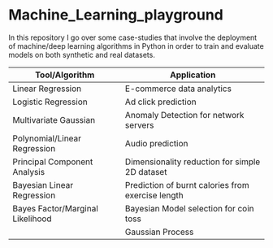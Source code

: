 # Machine_Learning_playground
In this repository I go over some case-studies that involve the deployment of machine/deep learning algorithms in Python in order to train and evaluate models on both synthetic and real datasets. 



| Tool/Algorithm | Application  |
| -------------        | -------------
| Linear Regression    | E-commerce data analytics|
| Logistic Regression  | Ad click prediction |    
| Multivariate Gaussian | Anomaly Detection for network servers |
| Polynomial/Linear Regression | Audio prediction |
| Principal Component Analysis | Dimensionality reduction for simple 2D dataset |
| Bayesian Linear Regression | Prediction of burnt calories from exercise length | 
| Bayes Factor/Marginal Likelihood | Bayesian Model selection for coin toss|
	| Gaussian Process           | Regression with confidence interval |  

